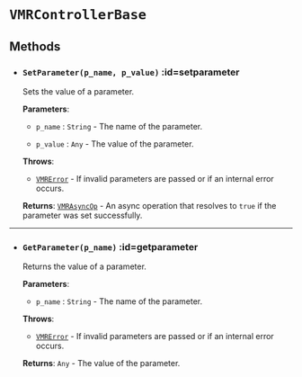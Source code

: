 # `VMRControllerBase`  <!-- {docsify-ignore-all} -->


## Methods
* ### `SetParameter(p_name, p_value)` :id=setparameter
  Sets the value of a parameter.

  **Parameters**:
  - `p_name` : `String` - The name of the parameter.

  - `p_value` : `Any` - The value of the parameter.

  **Throws**:
  - [`VMRError`](/classes/vmrerror) - If invalid parameters are passed or if an internal error occurs.

  **Returns**: [`VMRAsyncOp`](/classes/vmrasyncop) - An async operation that resolves to `true` if the parameter was set successfully.


______
* ### `GetParameter(p_name)` :id=getparameter
  Returns the value of a parameter.

  **Parameters**:
  - `p_name` : `String` - The name of the parameter.

  **Throws**:
  - [`VMRError`](/classes/vmrerror) - If invalid parameters are passed or if an internal error occurs.

  **Returns**: `Any` - The value of the parameter.

